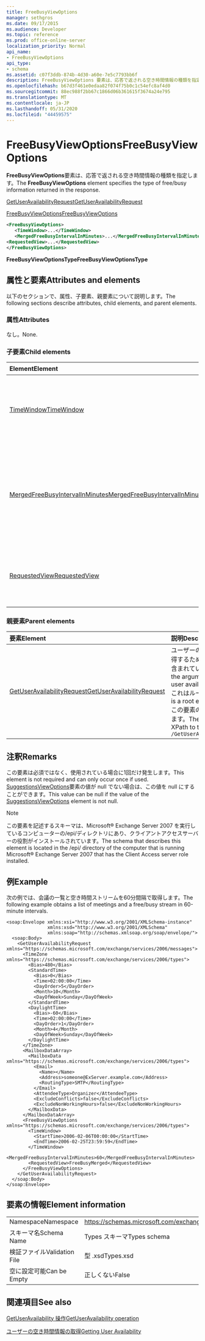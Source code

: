 ```yaml
---
title: FreeBusyViewOptions
manager: sethgros
ms.date: 09/17/2015
ms.audience: Developer
ms.topic: reference
ms.prod: office-online-server
localization_priority: Normal
api_name:
- FreeBusyViewOptions
api_type:
- schema
ms.assetid: c07f3ddb-874b-4d30-a60e-7e5c7793bb6f
description: FreeBusyViewOptions 要素は、応答で返される空き時間情報の種類を指定します。
ms.openlocfilehash: b67d3f461e0edaa82f074f75b0c1c54efc8af4d0
ms.sourcegitcommit: 88ec988f2bb67c1866d06b361615f3674a24e795
ms.translationtype: MT
ms.contentlocale: ja-JP
ms.lasthandoff: 05/31/2020
ms.locfileid: "44459575"
---
```

# <a name="freebusyviewoptions"></a><span data-ttu-id="85330-103">FreeBusyViewOptions</span><span class="sxs-lookup"><span data-stu-id="85330-103">FreeBusyViewOptions</span></span>

<span data-ttu-id="85330-104">**FreeBusyViewOptions**要素は、応答で返される空き時間情報の種類を指定します。</span><span class="sxs-lookup"><span data-stu-id="85330-104">The **FreeBusyViewOptions** element specifies the type of free/busy information returned in the response.</span></span> 
  
[<span data-ttu-id="85330-105">GetUserAvailabilityRequest</span><span class="sxs-lookup"><span data-stu-id="85330-105">GetUserAvailabilityRequest</span></span>](getuseravailabilityrequest.md)
  
[<span data-ttu-id="85330-106">FreeBusyViewOptions</span><span class="sxs-lookup"><span data-stu-id="85330-106">FreeBusyViewOptions</span></span>](freebusyviewoptions.md)
  
```xml
<FreeBusyViewOptions>
   <TimeWindow>...</TimeWindow>
   <MergedFreeBusyIntervalInMinutes>...</MergedFreeBusyIntervalInMinutes>
<RequestedView>...</RequestedView>
</FreeBusyViewOptions>

```

 <span data-ttu-id="85330-107">**FreeBusyViewOptionsType**</span><span class="sxs-lookup"><span data-stu-id="85330-107">**FreeBusyViewOptionsType**</span></span>
## <a name="attributes-and-elements"></a><span data-ttu-id="85330-108">属性と要素</span><span class="sxs-lookup"><span data-stu-id="85330-108">Attributes and elements</span></span>

<span data-ttu-id="85330-109">以下のセクションで、属性、子要素、親要素について説明します。</span><span class="sxs-lookup"><span data-stu-id="85330-109">The following sections describe attributes, child elements, and parent elements.</span></span>
  
### <a name="attributes"></a><span data-ttu-id="85330-110">属性</span><span class="sxs-lookup"><span data-stu-id="85330-110">Attributes</span></span>

<span data-ttu-id="85330-111">なし。</span><span class="sxs-lookup"><span data-stu-id="85330-111">None.</span></span>
  
### <a name="child-elements"></a><span data-ttu-id="85330-112">子要素</span><span class="sxs-lookup"><span data-stu-id="85330-112">Child elements</span></span>

|<span data-ttu-id="85330-113">**Element**</span><span class="sxs-lookup"><span data-stu-id="85330-113">**Element**</span></span>|<span data-ttu-id="85330-114">**説明**</span><span class="sxs-lookup"><span data-stu-id="85330-114">**Description**</span></span>|
|:-----|:-----|
|[<span data-ttu-id="85330-115">TimeWindow</span><span class="sxs-lookup"><span data-stu-id="85330-115">TimeWindow</span></span>](timewindow.md) <br/> |<span data-ttu-id="85330-116">ユーザーの空き時間情報を照会した期間を識別します。</span><span class="sxs-lookup"><span data-stu-id="85330-116">Identifies the time span queried for the user availability information.</span></span>  <br/> |
|[<span data-ttu-id="85330-117">MergedFreeBusyIntervalInMinutes</span><span class="sxs-lookup"><span data-stu-id="85330-117">MergedFreeBusyIntervalInMinutes</span></span>](mergedfreebusyintervalinminutes.md) <br/> |<span data-ttu-id="85330-118">**FreeBusyMerged**ビューの2つの連続するスロット間の時間差を表します。</span><span class="sxs-lookup"><span data-stu-id="85330-118">Represents the time difference between two successive slots in the **FreeBusyMerged** view.</span></span>  <br/> |
|[<span data-ttu-id="85330-119">RequestedView</span><span class="sxs-lookup"><span data-stu-id="85330-119">RequestedView</span></span>](requestedview.md) <br/> |<span data-ttu-id="85330-120">クライアントが要求する予定表情報の種類を定義します。</span><span class="sxs-lookup"><span data-stu-id="85330-120">Defines the type of calendar information that a client requests.</span></span>  <br/> |
   
### <a name="parent-elements"></a><span data-ttu-id="85330-121">親要素</span><span class="sxs-lookup"><span data-stu-id="85330-121">Parent elements</span></span>

|<span data-ttu-id="85330-122">**要素**</span><span class="sxs-lookup"><span data-stu-id="85330-122">**Element**</span></span>|<span data-ttu-id="85330-123">**説明**</span><span class="sxs-lookup"><span data-stu-id="85330-123">**Description**</span></span>|
|:-----|:-----|
|[<span data-ttu-id="85330-124">GetUserAvailabilityRequest</span><span class="sxs-lookup"><span data-stu-id="85330-124">GetUserAvailabilityRequest</span></span>](getuseravailabilityrequest.md) <br/> |<span data-ttu-id="85330-125">ユーザーの空き時間情報を取得するために使用する引数が含まれています。</span><span class="sxs-lookup"><span data-stu-id="85330-125">Contains the arguments used to obtain user availability information.</span></span> <span data-ttu-id="85330-126">これはルート要素です。</span><span class="sxs-lookup"><span data-stu-id="85330-126">This is a root element.</span></span>  <br/> <span data-ttu-id="85330-127">この要素の XPath を次に示します。</span><span class="sxs-lookup"><span data-stu-id="85330-127">The following is the XPath to this element:</span></span>  <br/>  `/GetUserAvailabilityRequest` <br/> |
   
## <a name="remarks"></a><span data-ttu-id="85330-128">注釈</span><span class="sxs-lookup"><span data-stu-id="85330-128">Remarks</span></span>

<span data-ttu-id="85330-129">この要素は必須ではなく、使用されている場合に1回だけ発生します。</span><span class="sxs-lookup"><span data-stu-id="85330-129">This element is not required and can only occur once if used.</span></span> <span data-ttu-id="85330-130">[SuggestionsViewOptions](suggestionsviewoptions.md)要素の値が null でない場合は、この値を null にすることができます。</span><span class="sxs-lookup"><span data-stu-id="85330-130">This value can be null if the value of the [SuggestionsViewOptions](suggestionsviewoptions.md) element is not null.</span></span> 
  
> [!NOTE]
> <span data-ttu-id="85330-131">この要素を記述するスキーマは、Microsoft® Exchange Server 2007 を実行しているコンピューターの/epi/ディレクトリにあり、クライアントアクセスサーバーの役割がインストールされています。</span><span class="sxs-lookup"><span data-stu-id="85330-131">The schema that describes this element is located in the /epi/ directory of the computer that is running Microsoft® Exchange Server 2007 that has the Client Access server role installed.</span></span> 
  
## <a name="example"></a><span data-ttu-id="85330-132">例</span><span class="sxs-lookup"><span data-stu-id="85330-132">Example</span></span>

<span data-ttu-id="85330-133">次の例では、会議の一覧と空き時間ストリームを60分間隔で取得します。</span><span class="sxs-lookup"><span data-stu-id="85330-133">The following example obtains a list of meetings and a free/busy stream in 60-minute intervals.</span></span>
  
```
<soap:Envelope xmlns:xsi="http://www.w3.org/2001/XMLSchema-instance" 
               xmlns:xsd="http://www.w3.org/2001/XMLSchema" 
               xmlns:soap="http://schemas.xmlsoap.org/soap/envelope/">
  <soap:Body>
    <GetUserAvailabilityRequest xmlns="https://schemas.microsoft.com/exchange/services/2006/messages">
      <TimeZone xmlns="https://schemas.microsoft.com/exchange/services/2006/types">
        <Bias>480</Bias>
        <StandardTime>
          <Bias>0</Bias>
          <Time>02:00:00</Time>
          <DayOrder>5</DayOrder>
          <Month>10</Month>
          <DayOfWeek>Sunday</DayOfWeek>
        </StandardTime>
        <DaylightTime>
          <Bias>-60</Bias>
          <Time>02:00:00</Time>
          <DayOrder>1</DayOrder>
          <Month>4</Month>
          <DayOfWeek>Sunday</DayOfWeek>
        </DaylightTime>
      </TimeZone>
      <MailboxDataArray>
        <MailboxData xmlns="https://schemas.microsoft.com/exchange/services/2006/types">
          <Email>
            <Name></Name>
            <Address>someone@ExServer.example.com</Address>
            <RoutingType>SMTP</RoutingType>
          </Email>
          <AttendeeType>Organizer</AttendeeType>
          <ExcludeConflicts>false</ExcludeConflicts>
          <ExcludeNonWorkingHours>false</ExcludeNonWorkingHours>
        </MailboxData>
      </MailboxDataArray>
      <FreeBusyViewOptions xmlns="https://schemas.microsoft.com/exchange/services/2006/types">
        <TimeWindow>
          <StartTime>2006-02-06T00:00:00</StartTime>
          <EndTime>2006-02-25T23:59:59</EndTime>
        </TimeWindow>
        <MergedFreeBusyIntervalInMinutes>60</MergedFreeBusyIntervalInMinutes>
        <RequestedView>FreeBusyMerged</RequestedView>
      </FreeBusyViewOptions>
    </GetUserAvailabilityRequest>
  </soap:Body>
</soap:Envelope>
```

## <a name="element-information"></a><span data-ttu-id="85330-134">要素の情報</span><span class="sxs-lookup"><span data-stu-id="85330-134">Element information</span></span>

|||
|:-----|:-----|
|<span data-ttu-id="85330-135">Namespace</span><span class="sxs-lookup"><span data-stu-id="85330-135">Namespace</span></span>  <br/> |https://schemas.microsoft.com/exchange/services/2006/types  <br/> |
|<span data-ttu-id="85330-136">スキーマ名</span><span class="sxs-lookup"><span data-stu-id="85330-136">Schema Name</span></span>  <br/> |<span data-ttu-id="85330-137">Types スキーマ</span><span class="sxs-lookup"><span data-stu-id="85330-137">Types schema</span></span>  <br/> |
|<span data-ttu-id="85330-138">検証ファイル</span><span class="sxs-lookup"><span data-stu-id="85330-138">Validation File</span></span>  <br/> |<span data-ttu-id="85330-139">型 .xsd</span><span class="sxs-lookup"><span data-stu-id="85330-139">Types.xsd</span></span>  <br/> |
|<span data-ttu-id="85330-140">空に設定可能</span><span class="sxs-lookup"><span data-stu-id="85330-140">Can be Empty</span></span>  <br/> |<span data-ttu-id="85330-141">正しくない</span><span class="sxs-lookup"><span data-stu-id="85330-141">False</span></span>  <br/> |
   
## <a name="see-also"></a><span data-ttu-id="85330-142">関連項目</span><span class="sxs-lookup"><span data-stu-id="85330-142">See also</span></span>



[<span data-ttu-id="85330-143">GetUserAvailability 操作</span><span class="sxs-lookup"><span data-stu-id="85330-143">GetUserAvailability operation</span></span>](getuseravailability-operation.md)


[<span data-ttu-id="85330-144">ユーザーの空き時間情報の取得</span><span class="sxs-lookup"><span data-stu-id="85330-144">Getting User Availability</span></span>](https://msdn.microsoft.com/library/d4133fcb-9b0f-4e6b-aadf-a389da83516a%28Office.15%29.aspx)

